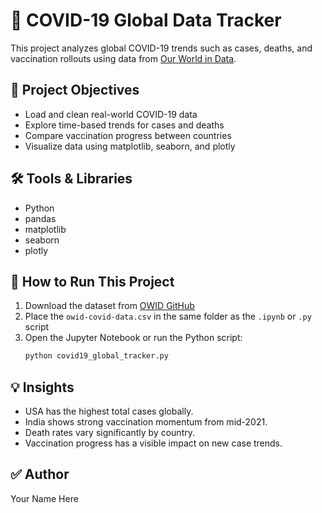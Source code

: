 
# 🦠 COVID-19 Global Data Tracker

This project analyzes global COVID-19 trends such as cases, deaths, and vaccination rollouts using data from [Our World in Data](https://ourworldindata.org/covid-cases).

## 📌 Project Objectives

- Load and clean real-world COVID-19 data
- Explore time-based trends for cases and deaths
- Compare vaccination progress between countries
- Visualize data using matplotlib, seaborn, and plotly

## 🛠 Tools & Libraries

- Python
- pandas
- matplotlib
- seaborn
- plotly

## 🚀 How to Run This Project

1. Download the dataset from [OWID GitHub](https://github.com/owid/covid-19-data/blob/master/public/data/owid-covid-data.csv)
2. Place the `owid-covid-data.csv` in the same folder as the `.ipynb` or `.py` script
3. Open the Jupyter Notebook or run the Python script:
    ```bash
    python covid19_global_tracker.py
    ```

## 💡 Insights

- USA has the highest total cases globally.
- India shows strong vaccination momentum from mid-2021.
- Death rates vary significantly by country.
- Vaccination progress has a visible impact on new case trends.

## ✅ Author
Your Name Here
